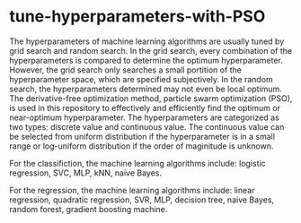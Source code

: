 # tune-hyperparameters-with-PSO
The hyperparameters of machine learning algorithms are usually tuned by grid search and random search. In the grid search, every combination of the hyperparameters is compared to determine the optimum hyperparameter. However, the grid search only searches a small portition of the hyperparameter space, which are specified subjectively. In the random search, the hyperparameters determined may not even be local optimum. The derivative-free optimization method, particle swarm optimization (PSO), is used in this repository to effectively and efficiently find the optimum or near-optimum hyperparameter. The hyperparameters are categorized as two types: discrete value and continuous value. The continuous value can be selected from uniform distribution if the hyperparameter is in a small range or log-uniform distribution if the order of maginitude is unknown. 

For the classifiction, the machine learning algorithms include: logistic regression, SVC, MLP, kNN, naive Bayes.

For the regression, the machine learning algorithms include: linear regression, quadratic regression, SVR, MLP, decision tree, naive Bayes, random forest, gradient boosting machine.


